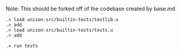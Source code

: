 
Note: This should be forked off of the codebase created by base.md

```ucm
.> load unison-src/builtin-tests/testlib.u
.> add
.> load unison-src/builtin-tests/tests.u
.> add
```

```ucm
.> run tests
```